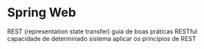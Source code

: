 # Spring Web

REST (representation state transfer)
  guia de boas práticas
RESTful
  capacidade de determinado sistema aplicar os princípios de REST

